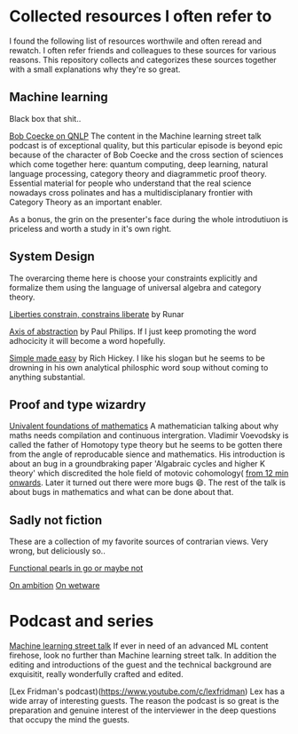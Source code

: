 # Collected resources I often refer to
I found the following list of resources worthwile and often reread and rewatch. I often refer friends and colleagues to these sources for various reasons. This repository collects and categorizes these sources together with a small explanations why they're so great. 

## Machine learning
Black box that shit..

[Bob Coecke on QNLP](https://www.youtube.com/watch?v=X9uSV1YcOy4&t=0s) The content in the Machine learning street talk podcast is of exceptional quality, but this particular episode is beyond epic because of the character of Bob Coecke and the cross section of sciences which come together here: quantum computing, deep learning, natural language processing, category theory and diagrammetic proof theory. Essential material for people who understand that the real science nowadays cross polinates and has a multidisciplanary frontier with Category Theory as an important enabler.

As a bonus, the grin on the presenter's face during the whole introdutiuon is priceless and worth a study in it's own right. 

## System Design
The overarcing theme here is choose your constraints explicitly and formalize them using the language of universal algebra and category theory.

[Liberties constrain, constrains liberate](https://www.youtube.com/watch?v=GqmsQeSzMdw) by Runar

[Axis of abstraction](https://www.youtube.com/watch?v=fOI7TJaojTs) by Paul Philips. If I just keep promoting the word adhocicity it will become a word hopefully. 

[Simple made easy](https://www.youtube.com/watch?v=SxdOUGdseq4) by Rich Hickey. I like his slogan but he seems to be drowning in his own analytical philosphic word soup without coming to anything substantial.

## Proof and type wizardry

[Univalent foundations of mathematics](https://www.youtube.com/watch?v=E9RiR9AcXeE) A mathematician talking about why maths needs compilation and continuous intergration. Vladimir Voevodsky is called the father of Homotopy type theory but he seems to be gotten there from the angle of reproducable sience and mathematics. His introduction is about an bug in a groundbraking paper 'Algabraic cycles and higher K theory' which discredited the hole field of motovic cohomology( [from 12 min onwards](https://youtu.be/E9RiR9AcXeE?t=733). Later it turned out there were more bugs 😄. The rest of the talk is about bugs in mathematics and what can be done about that.

## Sadly not fiction
These are a collection of my favorite sources of contrarian views. Very wrong, but deliciously so..

[Functional pearls in go or maybe not](https://github.com/robpike/filter)

[On ambition](https://medium.com/hashicorp-engineering/why-i-believe-hcl-is-better-than-yaml-78226a645b0d)
[On wetware](https://en.wikipedia.org/wiki/Neuromancer)
 
# Podcast and series

[Machine learning street talk](https://www.youtube.com/c/MachineLearningStreetTalk) If ever in need of an advanced ML content firehose, look no further than Machine learning street talk. In addition the editing and introductions of the guest and the technical background are exquisitit, really wonderfully crafted and edited.

[Lex Fridman's podcast)(https://www.youtube.com/c/lexfridman) Lex has a wide array of interesting guests. The reason the podcast is so great is the preparation and genuine interest of the interviewer in the deep questions that occupy the mind the guests.
